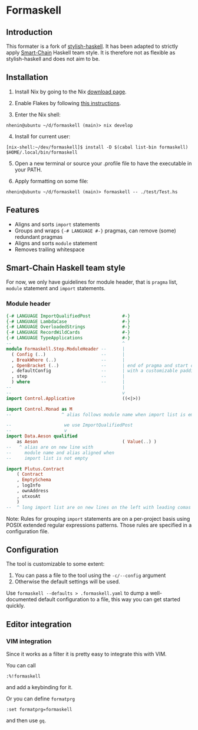 # Formaskell

## Introduction

This formater is a fork of [stylish-haskell](https://github.com/haskell/stylish-haskell).
It has been adapted to strictly apply [Smart-Chain](https://www.smart-chain.fr/) Haskell team style.
It is therefore not as flexible as stylish-haskell and does not aim to be.

## Installation

1) Install Nix by going to the Nix [download page](https://nixos.org/download.html).

2) Enable Flakes by following [this instructions](https://nixos.wiki/wiki/Flakes).

3) Enter the Nix shell:

```shell
nhenin@ubuntu ~/d/formaskell (main)> nix develop
```

4) Install for current user:

```shell
[nix-shell:~/dev/formaskell]$ install -D $(cabal list-bin formaskell) $HOME/.local/bin/formaskell
```

5) Open a new terminal or source your .profile file to have the executable in your PATH.

6) Apply formatting on some file:

```shell
nhenin@ubuntu ~/d/formaskell (main)> formaskell -- ./test/Test.hs
```

## Features

- Aligns and sorts `import` statements
- Groups and wraps `{-# LANGUAGE #-}` pragmas, can remove (some) redundant
  pragmas
- Aligns and sorts `module` statement
- Removes trailing whitespace

## Smart-Chain Haskell team style

For now, we only have guidelines for module header, that is `pragma` list, `module` statement and `import` statements.

### Module header

```haskell
{-# LANGUAGE ImportQualifiedPost            #-}
{-# LANGUAGE LambdaCase                     #-}
{-# LANGUAGE OverloadedStrings              #-}
{-# LANGUAGE RecordWildCards                #-}
{-# LANGUAGE TypeApplications               #-}
--                                          ^
module Formaskell.Step.ModuleHeader --      |
  ( Config (..)                     --      |
  , BreakWhere (..)                 --      |
  , OpenBracket (..)                --      | end of pragma and start of module list are aligned
  , defaultConfig                   --      | with a customizable padding
  , step                            --      |
  ) where                           --      |
--                                          |
--                                          v
import Control.Applicative                  ((<|>))

import Control.Monad as M
--                   ^ alias follows module name when import list is empty

--                    we use ImportQualifiedPost
--                    v
import Data.Aeson qualified
    as Aeson                                ( Value(..) )
--   ^ alias are on new line with
--     module name and alias aligned when
--     import list is not empty

import Plutus.Contract
    ( Contract
    , EmptySchema
    , logInfo
    , ownAddress
    , utxosAt
    )
--  ^ long import list are on new lines on the left with leading comas
```

Note: Rules for grouping `import` statements are on a per-project basis using
POSIX extended regular expressions patterns. Those rules are specified in a configuration file.

## Configuration

The tool is customizable to some extent:

1. You can pass a file to the tool using the `-c/--config` argument
2. Otherwise the default settings will be used.

Use `formaskell --defaults > .formaskell.yaml` to dump a
well-documented default configuration to a file, this way you can get started
quickly.

## Editor integration

### VIM integration

Since it works as a filter it is pretty easy to integrate this with VIM.

You can call

    :%!formaskell

and add a keybinding for it.

Or you can define `formatprg`

    :set formatprg=formaskell

and then use `gq`.
